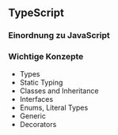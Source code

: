 ## TypeScript

### Einordnung zu JavaScript

### Wichtige Konzepte

* Types
* Static Typing
* Classes and Inheritance
* Interfaces
* Enums, Literal Types
* Generic
* Decorators
